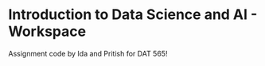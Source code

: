 # Introduction to Data Science and AI - Workspace

Assignment code by Ida and Pritish for DAT 565! 
